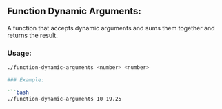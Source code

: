 ## Function Dynamic Arguments:

A function that accepts dynamic arguments and sums them together and returns the result.


### Usage:

```bash
./function-dynamic-arguments <number> <number>

### Example:

```bash
./function-dynamic-arguments 10 19.25 